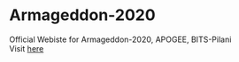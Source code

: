 # Armageddon-2020
Official Webiste for Armageddon-2020, APOGEE, BITS-Pilani<br/>
Visit [here](https://bits-apogee.org/Armageddon/)
